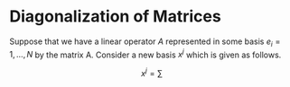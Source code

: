 # Diagonalization of Matrices

Suppose that we have a linear operator $A$ represented in some basis $e_i =  1, \dots, N$ by the matrix A. Consider a new basis $x^j$ which is given as follows.

$$
x^j = \sum{}
$$
